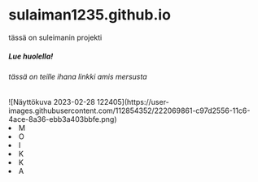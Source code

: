 # sulaiman1235.github.io
tässä on suleimanin projekti
<h5> Lue huolella! </h5>	
<h6>tässä on teille ihana linkki amis mersusta </h6>	
![Näyttökuva 2023-02-28 122405](https://user-images.githubusercontent.com/112854352/222069861-c97d2556-11c6-4ace-8a36-ebb3a403bbfe.png)
  <li> M </li>
  <li> O </li>
  <li> I </li>

  <li> K </li>
  <li> K </li>
  <li> A </li>
